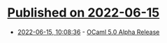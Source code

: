 # [Published on 2022-06-15](index.md)

* [2022-06-15, 10:08:36](https://news.ycombinator.com/item?id=31751017) - [OCaml 5.0 Alpha Release](https://discuss.ocaml.org/t/ocaml-5-0-zeroth-alpha-release/10026)
